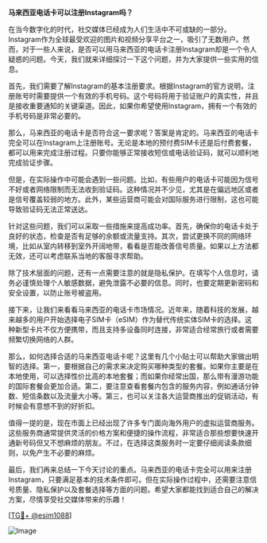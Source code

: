 **马来西亚电话卡可以注册Instagram吗？**

在当今数字化的时代，社交媒体已经成为人们生活中不可或缺的一部分。Instagram作为全球最受欢迎的图片和视频分享平台之一，吸引了无数用户。然而，对于一些人来说，是否可以用马来西亚的电话卡注册Instagram却是一个令人疑惑的问题。今天，我们就来详细探讨一下这个问题，并为大家提供一些实用的信息。

首先，我们需要了解Instagram的基本注册要求。根据Instagram的官方说明，注册账号时需要提供一个有效的手机号码。这个号码将用于验证账户的真实性，并且是接收重要通知的关键渠道。因此，如果你希望使用Instagram，拥有一个有效的手机号码是非常必要的。

那么，马来西亚的电话卡是否符合这一要求呢？答案是肯定的。马来西亚的电话卡完全可以在Instagram上注册账号。无论是本地的预付费SIM卡还是后付费套餐，都可以用来完成注册过程。只要你能够正常接收短信或电话验证码，就可以顺利地完成验证步骤。

但是，在实际操作中可能会遇到一些问题。比如，有些用户的电话卡可能因为信号不好或者网络限制而无法收到验证码。这种情况并不少见，尤其是在偏远地区或者是信号覆盖较弱的地方。此外，某些运营商可能会对国际服务进行限制，这也可能导致验证码无法正常送达。

针对这些问题，我们可以采取一些措施来提高成功率。首先，确保你的电话卡处于良好的状态，检查是否有足够的余额或流量支持。其次，尝试更换不同的网络环境，比如从室内转移到室外开阔地带，看看是否能改善信号质量。如果以上方法都无效，还可以考虑联系当地的客服寻求帮助。

除了技术层面的问题，还有一点需要注意的就是隐私保护。在填写个人信息时，请务必谨慎处理个人敏感数据，避免泄露不必要的信息。同时，也要定期更新密码和安全设置，以防止账号被盗用。

接下来，让我们来看看马来西亚的电话卡市场情况。近年来，随着科技的发展，越来越多的用户开始选择电子SIM卡（eSIM）作为替代传统实体SIM卡的选择。这种新型卡片不仅方便携带，而且支持多设备同时连接，非常适合经常旅行或者需要频繁切换网络的人群。

那么，如何选择合适的马来西亚电话卡呢？这里有几个小贴士可以帮助大家做出明智的选择。第一，要根据自己的需求来决定购买哪种类型的套餐。如果你主要是在本地使用，可以选择性价比高的本地套餐；而如果你经常出国，那么带有漫游功能的国际套餐会更加合适。第二，要注意查看套餐内包含的服务内容，例如通话分钟数、短信条数以及流量大小等。第三，也可以关注各大运营商推出的促销活动，有时候会有意想不到的好折扣。

值得一提的是，现在市面上已经出现了许多专门面向海外用户的虚拟运营商服务。这些服务商通常提供灵活的价格方案和便捷的操作流程，非常适合那些想要快速开通新号码但又不想麻烦的朋友。不过，在选择这类服务时一定要仔细阅读条款细则，以免产生不必要的麻烦。

最后，我们再来总结一下今天讨论的重点。马来西亚的电话卡完全可以用来注册Instagram，只要满足基本的技术条件即可。但在实际操作过程中，还需要注意信号质量、隐私保护以及套餐选择等方面的问题。希望大家都能找到适合自己的解决方案，尽情享受社交媒体带来的乐趣！

[[TG💪+ @esim1088](https://t.me/s/esim1088)]

![Image](https://i.postimg.cc/4NQfJmqS/Snipaste-2025-05-13-00-14-12.png)